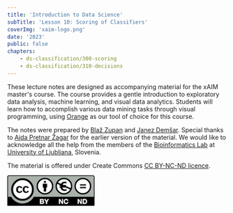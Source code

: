 ```yaml
---
title: 'Introduction to Data Science'
subTitle: 'Lesson 10: Scoring of Classifiers'
coverImg: 'xaim-logo.png'
date: '2023'
public: false
chapters:
    - ds-classification/300-scoring
    - ds-classification/310-decisions
---
```


These lecture notes are designed as accompanying material for the xAIM master's course. The course provides a gentle introduction to exploratory data analysis, machine learning, and visual data analytics. Students will learn how to accomplish various data mining tasks through visual programming, using [Orange](http://orangedatamining.com) as our tool of choice for this course.

The notes were prepared by [Blaž Zupan](https://www.fri.uni-lj.si/en/about-faculty/employees/blaz-zupan) and [Janez Demšar](https://fri.uni-lj.si/en/about-faculty/employees/janez-demsar). Special thanks to [Ajda Pretnar Žagar](https://www.fri.uni-lj.si/en/about-faculty/employees/ajda-pretnar-zagar) for the earlier version of the material. We would like to acknowledge all the help from the members of the [Bioinformatics Lab](http://biolab.si) at [University of Ljubljana](http://www.uni-lj.si), Slovenia.

The material is offered under Create Commons [CC BY-NC-ND licence](https://creativecommons.org/licenses/by-nc-nd/4.0/).

![](cc-by-nc-nd.png)